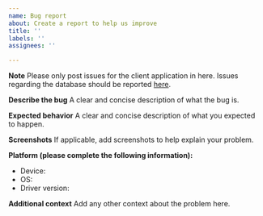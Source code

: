 ```yaml
---
name: Bug report
about: Create a report to help us improve
title: ''
labels: ''
assignees: ''

---
```


**Note**
Please only post issues for the client application in here. Issues regarding the database should be reported [here](https://github.com/SaschaWillems/opencl.gpuinfo.org).

**Describe the bug**
A clear and concise description of what the bug is.

**Expected behavior**
A clear and concise description of what you expected to happen.

**Screenshots**
If applicable, add screenshots to help explain your problem.

**Platform (please complete the following information):**
 - Device: 
 - OS:
 - Driver version:

**Additional context**
Add any other context about the problem here.
